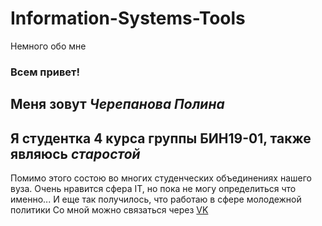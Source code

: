 # Information-Systems-Tools
Немного обо мне
### Всем привет!
## Меня зовут *Черепанова Полина* 
## Я студентка 4 курса группы БИН19-01, также являюсь *старостой*
Помимо этого состою во многих студенческих объединениях нашего вуза. 
Очень нравится сфера IT, но пока не могу определиться что именно...
И еще так получилось, что работаю в сфере молодежной политики
Со мной можно связаться через [VK](https://vk.com/chepolina_1)

